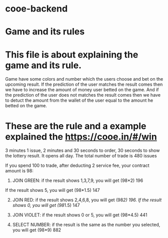 # cooe-backend

# Game and its rules

# This file is about explaining the game and its rule.

Game have some colors and number which the users choose and bet on the upcoming result. If the prediction of the user matches the result comes then we have to increase the amount of money user betted on the game. And if the prediction of the user does not matches the result comes then we have to detuct the amount from the wallet of the user equal to the amount he betted on the game.

# These are the rule and a example explained the https://cooe.in/#/win

3 minutes 1 issue, 2 minutes and 30 seconds to order, 30 seconds to show the lottery result. It opens all day. The total number of trade is 480 issues

If you spend 100 to trade, after deducting 2 service fee, your contract amount is 98:

1. JOIN GREEN: if the result shows 1,3,7,9, you will get (98\*2) 196

If the result shows 5, you will get (98\*1.5) 147

2. JOIN RED: if the result shows 2,4,6,8, you will get (98*2) 196. If the result shows 0, you will get (98*1.5) 147

3. JOIN VIOLET: if the result shows 0 or 5, you will get (98\*4.5) 441

4. SELECT NUMBER: if the result is the same as the number you selected, you will get (98\*9) 882
